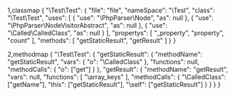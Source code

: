 1,classmap
{
    "\\Test\\Test": {
        "file": "file",
        "nameSpace": "\\Test",
        "class": "\\Test\\Test",
        "uses": [
            {
                "use": "\\PhpParser\\Node",
                "as": null
            },
            {
                "use": "\\PhpParser\\NodeVisitorAbstract",
                "as": null
            },
            {
                "use": "\\Called\\CalledClass",
                "as": null
            }
        ],
        "propertys": [
            "_property",
            "property",
            "count"
        ],
        "methods": [
            "getStaticResult",
            "getResult"
        ]
    }
}

2,methodmap
{
    "\\Test\\Test": {
        "getStaticResult": {
            "methodName": "getStaticResult",
            "vars": {
                "o": "\\CalledClass"
            },
            "functions": null,
            "methodCalls": {
                "o": ["get"]
            }
        },
        "getResult": {
            "methodName": "getResult",
            "vars": null,
            "functions": [
                "\\array_keys"
            ],
            "methodCalls": {
                "\\CalledClass": ["getName"],
                "this": ["getStaticResult"],
                "\\self": ["getStaticResult"]
            }
        }
    }
}
